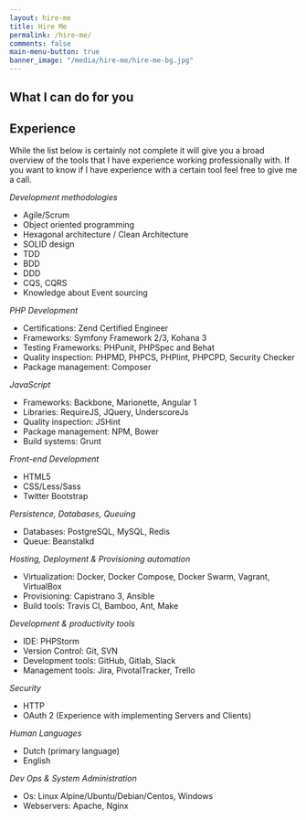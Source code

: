 ```yaml
---
layout: hire-me
title: Hire Me
permalink: /hire-me/
comments: false
main-menu-button: true
banner_image: "/media/hire-me/hire-me-bg.jpg"
---
```


## What I can do for you




## Experience
While the list below is certainly not complete it will give you a broad overview of the tools that I have experience
working professionally with. If you want to know if I have experience with a certain tool feel free to give me a call.

_Development methodologies_
- Agile/Scrum
- Object oriented programming
- Hexagonal architecture / Clean Architecture
- SOLID design
- TDD
- BDD
- DDD
- CQS, CQRS
- Knowledge about Event sourcing

_PHP Development_
- Certifications: Zend Certified Engineer
- Frameworks: Symfony Framework 2/3, Kohana 3
- Testing Frameworks: PHPunit, PHPSpec and Behat
- Quality inspection: PHPMD, PHPCS, PHPlint, PHPCPD, Security Checker
- Package management: Composer

_JavaScript_
- Frameworks: Backbone, Marionette, Angular 1
- Libraries: RequireJS, JQuery, UnderscoreJs
- Quality inspection: JSHint
- Package management: NPM, Bower
- Build systems: Grunt

_Front-end Development_
- HTML5
- CSS/Less/Sass
- Twitter Bootstrap

_Persistence, Databases, Queuing_
- Databases: PostgreSQL, MySQL, Redis
- Queue: Beanstalkd

_Hosting, Deployment & Provisioning automation_
- Virtualization: Docker, Docker Compose, Docker Swarm, Vagrant, VirtualBox
- Provisioning: Capistrano 3, Ansible
- Build tools: Travis CI, Bamboo, Ant, Make

_Development & productivity tools_
- IDE: PHPStorm
- Version Control: Git, SVN
- Development tools: GitHub, Gitlab, Slack
- Management tools: Jira, PivotalTracker, Trello

_Security_
- HTTP
- OAuth 2 (Experience with implementing Servers and Clients)

_Human Languages_
- Dutch (primary language)
- English

_Dev Ops & System Administration_
- Os: Linux Alpine/Ubuntu/Debian/Centos, Windows
- Webservers: Apache, Nginx
